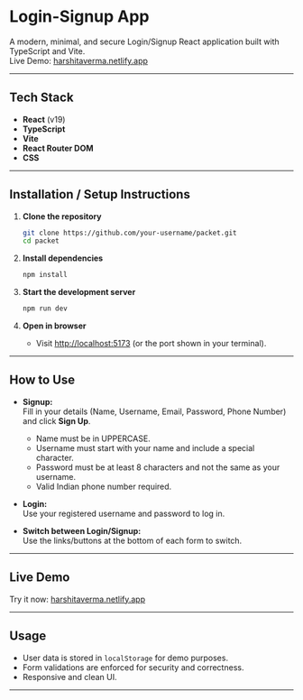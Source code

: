 #  Login-Signup App

A modern, minimal, and secure Login/Signup React application built with TypeScript and Vite.  
Live Demo: [harshitaverma.netlify.app](https://harshitaverma.netlify.app/)

---

##  Tech Stack

- **React** (v19)
- **TypeScript**
- **Vite**
- **React Router DOM**
- **CSS**

---

##  Installation / Setup Instructions

1. **Clone the repository**
   ```sh
   git clone https://github.com/your-username/packet.git
   cd packet
   ```

2. **Install dependencies**
   ```sh
   npm install
   ```

3. **Start the development server**
   ```sh
   npm run dev
   ```

4. **Open in browser**
   - Visit [http://localhost:5173](http://localhost:5173) (or the port shown in your terminal).

---

##  How to Use

- **Signup:**  
  Fill in your details (Name, Username, Email, Password, Phone Number) and click **Sign Up**.  
  - Name must be in UPPERCASE.
  - Username must start with your name and include a special character.
  - Password must be at least 8 characters and not the same as your username.
  - Valid Indian phone number required.

- **Login:**  
  Use your registered username and password to log in.

- **Switch between Login/Signup:**  
  Use the links/buttons at the bottom of each form to switch.

---

##  Live Demo

Try it now: [harshitaverma.netlify.app](https://harshitaverma.netlify.app/)

---

##  Usage

- User data is stored in `localStorage` for demo purposes.
- Form validations are enforced for security and correctness.
- Responsive and clean UI.

---
